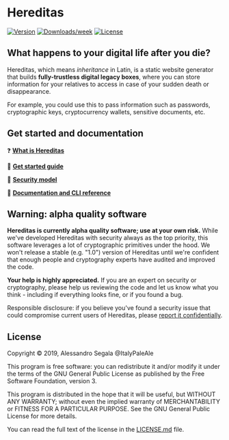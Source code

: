 # Hereditas

[![Version](https://img.shields.io/npm/v/hereditas.svg)](https://npmjs.org/package/hereditas)
[![Downloads/week](https://img.shields.io/npm/dw/hereditas.svg)](https://npmjs.org/package/hereditas)
[![License](https://img.shields.io/npm/l/hereditas.svg)](https://github.com/ItalyPaleAle/hereditas/blob/master/package.json)

## What happens to your digital life after you die?

Hereditas, which means *inheritance* in Latin, is a static website generator that builds **fully-trustless digital legacy boxes**, where you can store information for your relatives to access in case of your sudden death or disappearance.

For example, you could use this to pass information such as passwords, cryptographic keys, cryptocurrency wallets, sensitive documents, etc.

## Get started and documentation

❓ [**What is Hereditas**](https://hereditas.app)

🚀 [**Get started guide**](https://hereditas.app/guides/get-started.html)

🔐 [**Security model**](https://hereditas.app/introduction/security-model.html)

📘 [**Documentation and CLI reference**](https://hereditas.app)

## Warning: alpha quality software

**Hereditas is currently alpha quality software; use at your own risk.** While we've developed Hereditas with security always as the top priority, this software leverages a lot of cryptographic primitives under the hood. We won't release a stable (e.g. "1.0") version of Hereditas until we're confident that enough people and cryptography experts have audited and improved the code.

**Your help is highly appreciated.** If you are an expert on security or cryptography, please help us reviewing the code and let us know what you think - including if everything looks fine, or if you found a bug.

Responsible disclosure: if you believe you've found a security issue that could compromise current users of Hereditas, please [report it confidentially](https://www.npmjs.com/advisories/report?package=hereditas).

## License

Copyright © 2019, Alessandro Segala @ItalyPaleAle

This program is free software: you can redistribute it and/or modify it under the terms of the GNU General Public License as published by the Free Software Foundation, version 3.

This program is distributed in the hope that it will be useful, but WITHOUT ANY WARRANTY; without even the implied warranty of MERCHANTABILITY or FITNESS FOR A PARTICULAR PURPOSE. See the GNU General Public License for more details.

You can read the full text of the license in the [LICENSE.md](./LICENSE.md) file.
